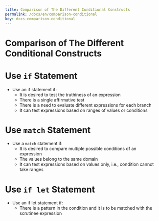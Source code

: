 ```yaml
---
title: Comparison of The Different Conditional Constructs
permalink: /docs/en/comparison-conditional
key: docs-comparison-conditional
---
```


# Comparison of The Different Conditional Constructs

# Use `if` Statement 

- Use an if statement if:
  - It is desired to test the truthiness of an expression
  - There is a single affirmative test
  - There is a need to evaluate different expressions for each branch
  - It can test expressions based on ranges of values or conditions
  
# Use `match` Statement 

- Use a `match` statement if:
   -  It is desired to compare multiple possible conditions of an expression
   -  The values belong to the same domain
   -  It can test expressions based on values only, i.e., condition cannot take ranges
   
# Use `if let` Statement 
- Use an if let statement if:
  - There is a pattern in the condition and it is to be matched with the scrutinee expression

